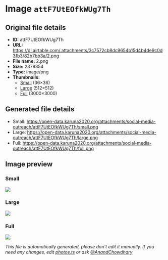 # Image `attF7UtEOfkWUg7Th`

## Original file details

- **ID:** attF7UtEOfkWUg7Th
- **URL:** https://dl.airtable.com/.attachments/3c7572cb8dc9654b15d4b4de9c0d3fb3/82b7bb3a/2.png
- **File name:** 2.png
- **Size:** 2379354
- **Type:** image/png
- **Thumbnails:**
  - [Small](https://dl.airtable.com/.attachmentThumbnails/6c0ae73b948811df8610485cc2d533a0/0edba4fd) (36×36)
  - [Large](https://dl.airtable.com/.attachmentThumbnails/01c57a677dd1e274d7af96ddcbc45b7d/5194e408) (512×512)
  - [Full](https://dl.airtable.com/.attachmentThumbnails/b7e6e2525f4f0a9398e627962f526286/0ce39a2d) (3000×3000)

## Generated file details

- Small: https://open-data.karuna2020.org/attachments/social-media-outreach/attF7UtEOfkWUg7Th/small.png
- Large: https://open-data.karuna2020.org/attachments/social-media-outreach/attF7UtEOfkWUg7Th/large.png
- Full: https://open-data.karuna2020.org/attachments/social-media-outreach/attF7UtEOfkWUg7Th/full.png

## Image preview

### Small

![](https://open-data.karuna2020.org/attachments/social-media-outreach/attF7UtEOfkWUg7Th/small.png)

### Large

![](https://open-data.karuna2020.org/attachments/social-media-outreach/attF7UtEOfkWUg7Th/large.png)

### Full

![](https://open-data.karuna2020.org/attachments/social-media-outreach/attF7UtEOfkWUg7Th/full.png)

_This file is automatically generated, please don't edit it manually. If you need any changes, edit [photos.ts](/photos.ts) or ask [@AnandChowdhary](https://github.com/AnandChowdhary)_

